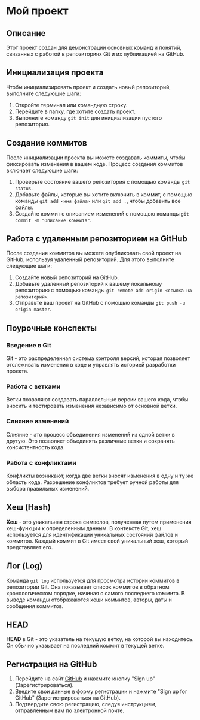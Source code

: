 # Мой проект

## Описание

Этот проект создан для демонстрации основных команд и понятий, связанных с работой в репозиториях Git и их публикацией на GitHub.

## Инициализация проекта

Чтобы инициализировать проект и создать новый репозиторий, выполните следующие шаги:

1. Откройте терминал или командную строку.
2. Перейдите в папку, где хотите создать проект.
3. Выполните команду `git init` для инициализации пустого репозитория.

## Создание коммитов

После инициализации проекта вы можете создавать коммиты, чтобы фиксировать изменения в вашем коде. Процесс создания коммитов включает следующие шаги:

1. Проверьте состояние вашего репозитория с помощью команды `git status`.
2. Добавьте файлы, которые вы хотите включить в коммит, с помощью команды `git add <имя файла>` или `git add .`, чтобы добавить все файлы.
3. Создайте коммит с описанием изменений с помощью команды `git commit -m "Описание коммита"`.

## Работа с удаленным репозиторием на GitHub

После создания коммитов вы можете опубликовать свой проект на GitHub, используя удаленный репозиторий. Для этого выполните следующие шаги:

1. Создайте новый репозиторий на GitHub.
2. Добавьте удаленный репозиторий к вашему локальному репозиторию с помощью команды `git remote add origin <ссылка на репозиторий>`.
3. Отправьте ваш проект на GitHub с помощью команды `git push -u origin master`.

## Поурочные конспекты

### Введение в Git

Git - это распределенная система контроля версий, которая позволяет отслеживать изменения в коде и управлять историей разработки проекта.

### Работа с ветками

Ветки позволяют создавать параллельные версии вашего кода, чтобы вносить и тестировать изменения независимо от основной ветки.

### Слияние изменений

Слияние - это процесс объединения изменений из одной ветки в другую. Это позволяет объединять различные ветки и сохранять консистентность кода.

### Работа с конфликтами

Конфликты возникают, когда две ветки вносят изменения в одну и ту же область кода. Разрешение конфликтов требует ручной работы для выбора правильных изменений.

## Хеш (Hash)

**Хеш** - это уникальная строка символов, полученная путем применения хеш-функции к определенным данным. В контексте Git, хеш используется для идентификации уникальных состояний файлов и коммитов. Каждый коммит в Git имеет свой уникальный хеш, который представляет его.

## Лог (Log)

Команда `git log` используется для просмотра истории коммитов в репозитории Git. Она показывает список коммитов в обратном хронологическом порядке, начиная с самого последнего коммита. В выводе команды отображаются хеши коммитов, авторы, даты и сообщения коммитов.

## HEAD

**HEAD** в Git - это указатель на текущую ветку, на которой вы находитесь. Он обычно указывает на последний коммит в текущей ветке.

## Регистрация на GitHub

1. Перейдите на сайт [GitHub](https://github.com) и нажмите кнопку "Sign up" (Зарегистрироваться).
2. Введите свои данные в форму регистрации и нажмите "Sign up for GitHub" (Зарегистрироваться на GitHub).
3. Подтвердите свою регистрацию, следуя инструкциям, отправленным вам по электронной почте.

